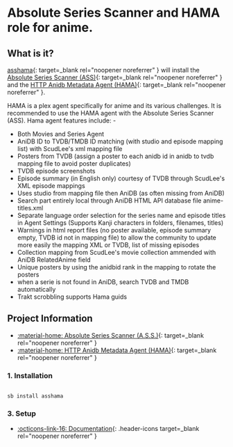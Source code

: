 # Absolute Series Scanner and HAMA role for anime.

## What is it?

[asshama](APPHOMEPAGE){: target=_blank rel="noopener noreferrer" } will install the [Absolute Series Scanner (ASS)](https://github.com/ZeroQI/Absolute-Series-Scanner){: target=_blank rel="noopener noreferrer" } and the [HTTP Anidb Metadata Agent (HAMA)](https://github.com/ZeroQI/Hama.bundle){: target=_blank rel="noopener noreferrer" }.

HAMA is a plex agent specifically for anime and its various challenges. It is recommended to use the HAMA agent with the Absolute Series Scanner (ASS). Hama agent features include: -

* Both Movies and Series Agent
* AniDB ID to TVDB/TMDB ID matching (with studio and episode mapping list) with ScudLee's xml mapping file
* Posters from TVDB (assign a poster to each anidb id in anidb to tvdb mapping file to avoid poster duplicates)
* TVDB episode screenshots
* Episode summary (in English only) courtesy of TVDB through ScudLee's XML episode mappings
* Uses studio from mapping file then AniDB (as often missing from AniDB)
* Search part entirely local through AniDB HTML API database file anime-titles.xml
* Separate language order selection for the series name and episode titles in Agent Settings (Supports Kanji characters in folders, filenames, titles)
* Warnings in html report files (no poster available, episode summary empty, TVDB id not in mapping file) to allow the community to update more easily the mapping XML or TVDB, list of missing episodes
* Collection mapping from ScudLee's movie collection ammended with AniDB RelatedAnime field
* Unique posters by using the anidbid rank in the mapping to rotate the posters
* when a serie is not found in AniDB, search TVDB and TMDB automatically
* Trakt scrobbling supports Hama guids


## Project Information

- [:material-home: Absolute Series Scanner (A.S.S.)](https://github.com/ZeroQI/Absolute-Series-Scanner){: target=_blank rel="noopener noreferrer" }
- [:material-home: HTTP Anidb Metadata Agent (HAMA)](https://github.com/ZeroQI/Hama.bundle){: target=_blank rel="noopener noreferrer" }

### 1. Installation

``` shell

sb install asshama

```

### 3. Setup

- [:octicons-link-16: Documentation](https://github.com/ZeroQI/Hama.bundle){: .header-icons target=_blank rel="noopener noreferrer" }
